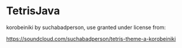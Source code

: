 # TetrisJava

korobeiniki by suchabadperson, use granted under license from:

https://soundcloud.com/suchabadperson/tetris-theme-a-korobeiniki
